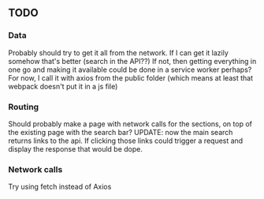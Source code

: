## TODO

### Data

Probably should try to get it all from the network.
If I can get it lazily somehow that's better (search in the API??)
If not, then getting everything in one go and making it available could be done in a service worker perhaps?
For now, I call it with axios from the public folder (which means at least that webpack doesn't put it in a js file)

### Routing

Should probably make a page with network calls for the sections, on top of the existing page with the search bar?
UPDATE: now the main search returns links to the api. If clicking those links could trigger a request and display the response that would be dope.

### Network calls

Try using fetch instead of Axios
